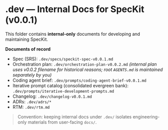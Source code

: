 # .dev — Internal Docs for SpecKit (v0.0.1)

This folder contains **internal-only** documents for developing and maintaining SpecKit.

**Documents of record**
- Spec (SRS): `.dev/specs/speckit-spec-v0.0.1.md`
- Orchestration plan: `.dev/orchestration-plan-v0.0.2.md`  *(internal plan uses v0.0.2 filename for historical reasons; root `AGENTS.md` is maintained separately by you)*
- Coding agent brief: `.dev/prompts/coding-agent-brief-v0.0.1.md`
- Iterative prompt catalog (consolidated evergreen bank): `.dev/prompts/iterative-development-prompts.md`
- Changelog: `.dev/changelog-v0.0.1.md`
- ADRs: `.dev/adrs/*`
- RTM: `.dev/rtm.md`

> Convention: keeping internal docs under `.dev/` isolates engineering-only materials from user-facing `docs/`.
